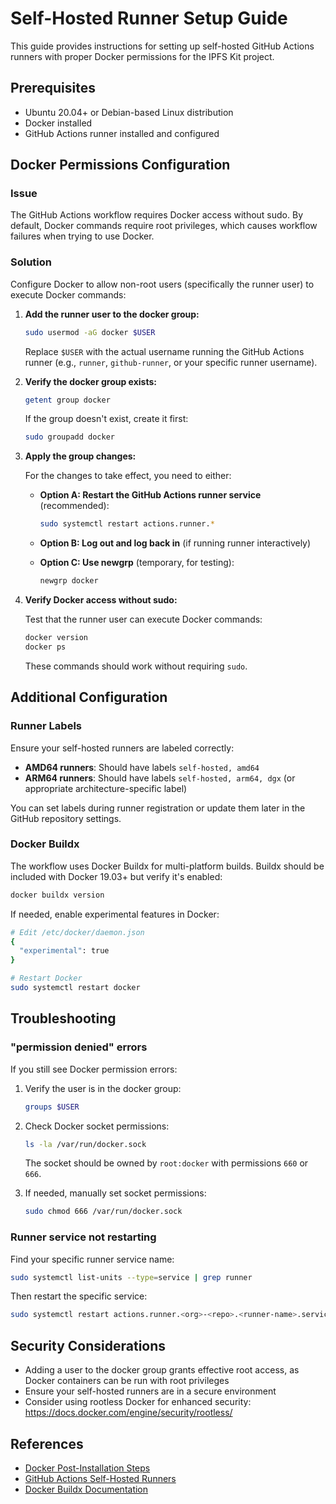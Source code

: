 # Self-Hosted Runner Setup Guide

This guide provides instructions for setting up self-hosted GitHub Actions runners with proper Docker permissions for the IPFS Kit project.

## Prerequisites

- Ubuntu 20.04+ or Debian-based Linux distribution
- Docker installed
- GitHub Actions runner installed and configured

## Docker Permissions Configuration

### Issue

The GitHub Actions workflow requires Docker access without sudo. By default, Docker commands require root privileges, which causes workflow failures when trying to use Docker.

### Solution

Configure Docker to allow non-root users (specifically the runner user) to execute Docker commands:

1. **Add the runner user to the docker group:**

   ```bash
   sudo usermod -aG docker $USER
   ```

   Replace `$USER` with the actual username running the GitHub Actions runner (e.g., `runner`, `github-runner`, or your specific runner username).

2. **Verify the docker group exists:**

   ```bash
   getent group docker
   ```

   If the group doesn't exist, create it first:

   ```bash
   sudo groupadd docker
   ```

3. **Apply the group changes:**

   For the changes to take effect, you need to either:
   
   - **Option A: Restart the GitHub Actions runner service** (recommended):
     ```bash
     sudo systemctl restart actions.runner.*
     ```
   
   - **Option B: Log out and log back in** (if running runner interactively)
   
   - **Option C: Use newgrp** (temporary, for testing):
     ```bash
     newgrp docker
     ```

4. **Verify Docker access without sudo:**

   Test that the runner user can execute Docker commands:

   ```bash
   docker version
   docker ps
   ```

   These commands should work without requiring `sudo`.

## Additional Configuration

### Runner Labels

Ensure your self-hosted runners are labeled correctly:

- **AMD64 runners**: Should have labels `self-hosted, amd64`
- **ARM64 runners**: Should have labels `self-hosted, arm64, dgx` (or appropriate architecture-specific label)

You can set labels during runner registration or update them later in the GitHub repository settings.

### Docker Buildx

The workflow uses Docker Buildx for multi-platform builds. Buildx should be included with Docker 19.03+ but verify it's enabled:

```bash
docker buildx version
```

If needed, enable experimental features in Docker:

```bash
# Edit /etc/docker/daemon.json
{
  "experimental": true
}

# Restart Docker
sudo systemctl restart docker
```

## Troubleshooting

### "permission denied" errors

If you still see Docker permission errors:

1. Verify the user is in the docker group:
   ```bash
   groups $USER
   ```

2. Check Docker socket permissions:
   ```bash
   ls -la /var/run/docker.sock
   ```
   
   The socket should be owned by `root:docker` with permissions `660` or `666`.

3. If needed, manually set socket permissions:
   ```bash
   sudo chmod 666 /var/run/docker.sock
   ```

### Runner service not restarting

Find your specific runner service name:

```bash
sudo systemctl list-units --type=service | grep runner
```

Then restart the specific service:

```bash
sudo systemctl restart actions.runner.<org>-<repo>.<runner-name>.service
```

## Security Considerations

- Adding a user to the docker group grants effective root access, as Docker containers can be run with root privileges
- Ensure your self-hosted runners are in a secure environment
- Consider using rootless Docker for enhanced security: https://docs.docker.com/engine/security/rootless/

## References

- [Docker Post-Installation Steps](https://docs.docker.com/engine/install/linux-postinstall/)
- [GitHub Actions Self-Hosted Runners](https://docs.github.com/en/actions/hosting-your-own-runners)
- [Docker Buildx Documentation](https://docs.docker.com/buildx/working-with-buildx/)
